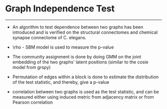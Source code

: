 # Graph Independence Test
----
* An algorithm to test dependence between two graphs has been introduced and is verified on the structural connectomes and chemical synapse connectome of C. elegans.

* \rho - SBM model is used to measure the p-value

* The community assignment is done by doing GMM on the joint embedding of the two graphs' latent positions (similar to the cosie model from grspy)

* Permutation of edges within a block is done to estimate the distribution of the test statistic, and thereby, give a p-value

* correlation between two graphs is used as the test statistic, and can be measured either using induced metric from adjacency matrix or from Pearson correlation